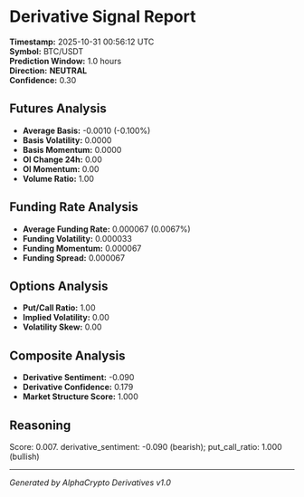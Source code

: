 # Derivative Signal Report

**Timestamp:** 2025-10-31 00:56:12 UTC  
**Symbol:** BTC/USDT  
**Prediction Window:** 1.0 hours  
**Direction:** **NEUTRAL**  
**Confidence:** 0.30

## Futures Analysis
- **Average Basis:** -0.0010 (-0.100%)
- **Basis Volatility:** 0.0000
- **Basis Momentum:** 0.0000
- **OI Change 24h:** 0.00
- **OI Momentum:** 0.00
- **Volume Ratio:** 1.00

## Funding Rate Analysis
- **Average Funding Rate:** 0.000067 (0.0067%)
- **Funding Volatility:** 0.000033
- **Funding Momentum:** 0.000067
- **Funding Spread:** 0.000067

## Options Analysis
- **Put/Call Ratio:** 1.00
- **Implied Volatility:** 0.00
- **Volatility Skew:** 0.00

## Composite Analysis
- **Derivative Sentiment:** -0.090
- **Derivative Confidence:** 0.179
- **Market Structure Score:** 1.000

## Reasoning
Score: 0.007. derivative_sentiment: -0.090 (bearish); put_call_ratio: 1.000 (bullish)

---
*Generated by AlphaCrypto Derivatives v1.0*
